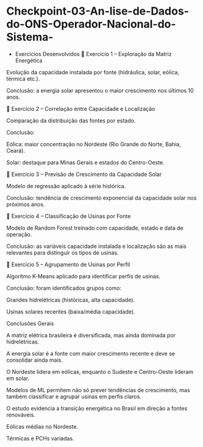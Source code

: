 # Checkpoint-03-An-lise-de-Dados-do-ONS-Operador-Nacional-do-Sistema-
* Exercícios Desenvolvidos
🔹 Exercício 1 – Exploração da Matriz Energética

Evolução da capacidade instalada por fonte (hidráulica, solar, eólica, térmica etc.).

Conclusão: a energia solar apresentou o maior crescimento nos últimos 10 anos.

🔹 Exercício 2 – Correlação entre Capacidade e Localização

Comparação da distribuição das fontes por estado.

Conclusão:

Eólica: maior concentração no Nordeste (Rio Grande do Norte, Bahia, Ceará).

Solar: destaque para Minas Gerais e estados do Centro-Oeste.

🔹 Exercício 3 – Previsão de Crescimento da Capacidade Solar

Modelo de regressão aplicado à série histórica.

Conclusão: tendência de crescimento exponencial da capacidade solar nos próximos anos.

🔹 Exercício 4 – Classificação de Usinas por Fonte

Modelo de Random Forest treinado com capacidade, estado e data de operação.

Conclusão: as variáveis capacidade instalada e localização são as mais relevantes para distinguir os tipos de usinas.

🔹 Exercício 5 – Agrupamento de Usinas por Perfil

Algoritmo K-Means aplicado para identificar perfis de usinas.

Conclusão: foram identificados grupos como:

Grandes hidrelétricas (históricas, alta capacidade).

Usinas solares recentes (baixa/média capacidade).



Conclusões Gerais

A matriz elétrica brasileira é diversificada, mas ainda dominada por hidrelétricas.

A energia solar é a fonte com maior crescimento recente e deve se consolidar ainda mais.

O Nordeste lidera em eólicas, enquanto o Sudeste e Centro-Oeste lideram em solar.

Modelos de ML permitem não só prever tendências de crescimento, mas também classificar e agrupar usinas em perfis claros.

O estudo evidencia a transição energética no Brasil em direção a fontes renováveis.

Eólicas médias no Nordeste.

Térmicas e PCHs variadas.
